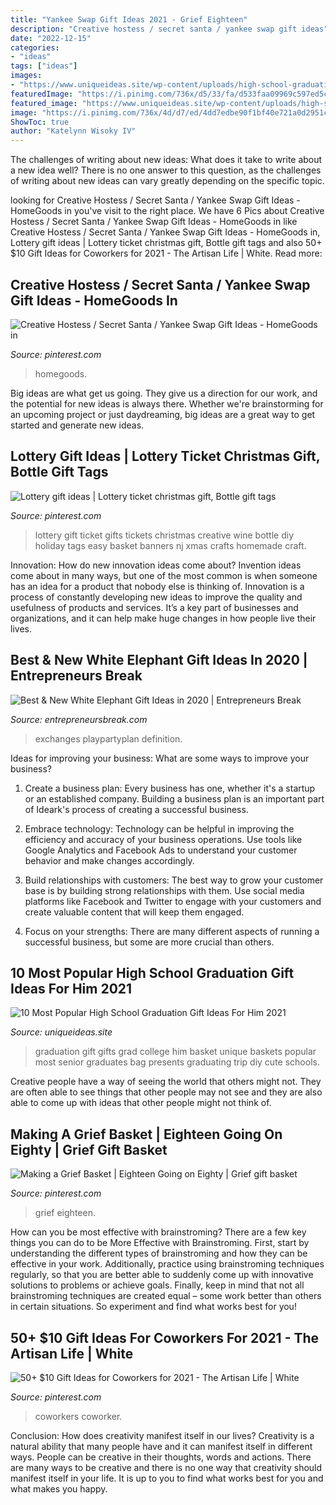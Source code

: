 ```yaml
---
title: "Yankee Swap Gift Ideas 2021 - Grief Eighteen"
description: "Creative hostess / secret santa / yankee swap gift ideas"
date: "2022-12-15"
categories:
- "ideas"
tags: ["ideas"]
images:
- "https://www.uniqueideas.site/wp-content/uploads/high-school-graduation-gift-gift-ideas-pinterest-high-school-1.jpg"
featuredImage: "https://i.pinimg.com/736x/d5/33/fa/d533faa09969c597ed5cfe519a87fcfe.jpg"
featured_image: "https://www.uniqueideas.site/wp-content/uploads/high-school-graduation-gift-gift-ideas-pinterest-high-school-1.jpg"
image: "https://i.pinimg.com/736x/4d/d7/ed/4dd7edbe90f1bf40e721a0d2951c454c.jpg"
ShowToc: true
author: "Katelynn Wisoky IV"
---
```



The challenges of writing about new ideas: What does it take to write about a new idea well?
There is no one answer to this question, as the challenges of writing about new ideas can vary greatly depending on the specific topic.

	

		
looking for Creative Hostess / Secret Santa / Yankee Swap Gift Ideas - HomeGoods in you've visit to the right place. We have 6 Pics about Creative Hostess / Secret Santa / Yankee Swap Gift Ideas - HomeGoods in like Creative Hostess / Secret Santa / Yankee Swap Gift Ideas - HomeGoods in, Lottery gift ideas | Lottery ticket christmas gift, Bottle gift tags and also 50+ $10 Gift Ideas for Coworkers for 2021 - The Artisan Life | White. Read more:
		
    
## Creative Hostess / Secret Santa / Yankee Swap Gift Ideas - HomeGoods In

<img loading=lazy src="https://i.pinimg.com/736x/4d/d7/ed/4dd7edbe90f1bf40e721a0d2951c454c.jpg" onerror="this.onerror=null;this.src='https://tse2.mm.bing.net/th?id=OIP.upr2clCaknq49XZXAOHaAwHaLC&amp;pid=15.1';" alt="Creative Hostess / Secret Santa / Yankee Swap Gift Ideas - HomeGoods in">

_Source: pinterest.com_

>homegoods. 

	

Big ideas are what get us going. They give us a direction for our work, and the potential for new ideas is always there. Whether we're brainstorming for an upcoming project or just daydreaming, big ideas are a great way to get started and generate new ideas.

    
## Lottery Gift Ideas | Lottery Ticket Christmas Gift, Bottle Gift Tags

<img loading=lazy src="https://i.pinimg.com/736x/d5/33/fa/d533faa09969c597ed5cfe519a87fcfe.jpg" onerror="this.onerror=null;this.src='https://tse1.mm.bing.net/th?id=OIP.YbJ-13fcZ4Lq5yzbw_hrAgHaKo&amp;pid=15.1';" alt="Lottery gift ideas | Lottery ticket christmas gift, Bottle gift tags">

_Source: pinterest.com_

>lottery gift ticket gifts tickets christmas creative wine bottle diy holiday tags easy basket banners nj xmas crafts homemade craft. 

	

Innovation: How do new innovation ideas come about?
Invention ideas come about in many ways, but one of the most common is when someone has an idea for a product that nobody else is thinking of. Innovation is a process of constantly developing new ideas to improve the quality and usefulness of products and services. It’s a key part of businesses and organizations, and it can help make huge changes in how people live their lives.

    
## Best &amp; New White Elephant Gift Ideas In 2020 | Entrepreneurs Break

<img loading=lazy src="https://entrepreneursbreak.com/wp-content/uploads/2020/04/white-elephant-gift-ideas-1024x683.png" onerror="this.onerror=null;this.src='https://tse1.mm.bing.net/th?id=OIP.Hyj3zW9Vyg3ilQtR13xDwwHaE8&amp;pid=15.1';" alt="Best &amp; New White Elephant Gift Ideas in 2020 | Entrepreneurs Break">

_Source: entrepreneursbreak.com_

>exchanges playpartyplan definition. 

	

Ideas for improving your business: What are some ways to improve your business?
1. Create a business plan: Every business has one, whether it's a startup or an established company. Building a business plan is an important part of Ideark's process of creating a successful business.
2. Embrace technology: Technology can be helpful in improving the efficiency and accuracy of your business operations. Use tools like Google Analytics and Facebook Ads to understand your customer behavior and make changes accordingly.

3. Build relationships with customers: The best way to grow your customer base is by building strong relationships with them. Use social media platforms like Facebook and Twitter to engage with your customers and create valuable content that will keep them engaged.

4. Focus on your strengths: There are many different aspects of running a successful business, but some are more crucial than others.

    
## 10 Most Popular High School Graduation Gift Ideas For Him 2021

<img loading=lazy src="https://www.uniqueideas.site/wp-content/uploads/high-school-graduation-gift-gift-ideas-pinterest-high-school-1.jpg" onerror="this.onerror=null;this.src='https://tse4.mm.bing.net/th?id=OIP.IvmdD4G8YwMaYHPIcE1X8QHaHK&amp;pid=15.1';" alt="10 Most Popular High School Graduation Gift Ideas For Him 2021">

_Source: uniqueideas.site_

>graduation gift gifts grad college him basket unique baskets popular most senior graduates bag presents graduating trip diy cute schools. 

	

Creative people have a way of seeing the world that others might not. They are often able to see things that other people may not see and they are also able to come up with ideas that other people might not think of.

    
## Making A Grief Basket | Eighteen Going On Eighty | Grief Gift Basket

<img loading=lazy src="https://i.pinimg.com/originals/fa/c4/85/fac4855ced645bde26cf96aa6ef253f1.jpg" onerror="this.onerror=null;this.src='https://tse3.mm.bing.net/th?id=OIP.JXSrkfFh46qlk-UuBRyQqgHaFj&amp;pid=15.1';" alt="Making a Grief Basket | Eighteen Going on Eighty | Grief gift basket">

_Source: pinterest.com_

>grief eighteen. 

	

How can you be most effective with brainstroming?
There are a few key things you can do to be More Effective with Brainstroming. First, start by understanding the different types of brainstroming and how they can be effective in your work. Additionally, practice using brainstroming techniques regularly, so that you are better able to suddenly come up with innovative solutions to problems or achieve goals. Finally, keep in mind that not all brainstroming techniques are created equal – some work better than others in certain situations. So experiment and find what works best for you!

    
## 50+ $10 Gift Ideas For Coworkers For 2021 - The Artisan Life | White

<img loading=lazy src="https://i.pinimg.com/originals/4d/fd/24/4dfd24d901d507ea88d47ddf577f1cfe.jpg" onerror="this.onerror=null;this.src='https://tse1.mm.bing.net/th?id=OIP.UWdUSJUQgBuLBJ4VJ_f-RQHaLG&amp;pid=15.1';" alt="50+ $10 Gift Ideas for Coworkers for 2021 - The Artisan Life | White">

_Source: pinterest.com_

>coworkers coworker. 

	

Conclusion: How does creativity manifest itself in our lives?
Creativity is a natural ability that many people have and it can manifest itself in different ways. People can be creative in their thoughts, words and actions. There are many ways to be creative and there is no one way that creativity should manifest itself in your life. It is up to you to find what works best for you and what makes you happy.

